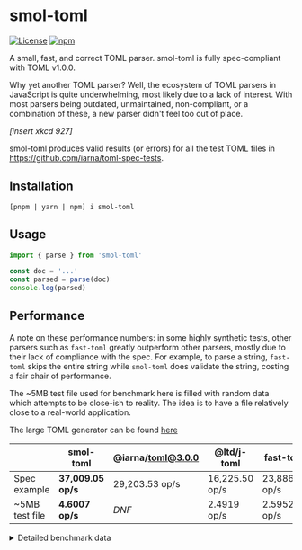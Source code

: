 # smol-toml
[![License](https://img.shields.io/github/license/squirrelchat/smol-toml.svg?style=flat-square)](https://github.com/squirrelchat/smol-toml/blob/mistress/LICENSE)
[![npm](https://img.shields.io/npm/v/smol-toml?style=flat-square)](https://npm.im/smol-toml)

A small, fast, and correct TOML parser. smol-toml is fully spec-compliant with TOML v1.0.0.

Why yet another TOML parser? Well, the ecosystem of TOML parsers in JavaScript is quite underwhelming, most likely due
to a lack of interest. With most parsers being outdated, unmaintained, non-compliant, or a combination of these, a new
parser didn't feel too out of place.

*[insert xkcd 927]*

smol-toml produces valid results (or errors) for all the test TOML files in https://github.com/iarna/toml-spec-tests.

## Installation
```
[pnpm | yarn | npm] i smol-toml
```

## Usage
```js
import { parse } from 'smol-toml'

const doc = '...'
const parsed = parse(doc)
console.log(parsed)
```

## Performance
A note on these performance numbers: in some highly synthetic tests, other parsers such as `fast-toml` greatly
outperform other parsers, mostly due to their lack of compliance with the spec. For example, to parse a string,
`fast-toml` skips the entire string while `smol-toml` does validate the string, costing a fair chair of performance.

The ~5MB test file used for benchmark here is filled with random data which attempts to be close-ish to reality. The
idea is to have a file relatively close to a real-world application.

The large TOML generator can be found [here](https://gist.github.com/cyyynthia/e77c744cb6494dabe37d0182506526b9)

|                | smol-toml           | @iarna/toml@3.0.0 | @ltd/j-toml    | fast-toml      |
|----------------|---------------------|-------------------|----------------|----------------|
| Spec example   | **37,009.05 op/s**  | 29,203.53 op/s    | 16,225.50 op/s | 23,886.25 op/s |
| ~5MB test file | **4.6007 op/s**     | *DNF*             | 2.4919 op/s    | 2.5952 op/s    |

<details>
<summary>Detailed benchmark data</summary>

Tests ran using Vitest v0.31.0 on commit bd69ffb52920ee6f2843356dff3325fc2e868821

CPU: Intel Core i7 7700K (4.2GHz)

```
✓ bench/parse.bench.ts (7) 17780ms
   ✓ TOML spec example (4) 17778ms
     name                hz     min     max    mean     p75     p99    p995    p999     rme  samples
   · smol-toml    37,009.05  0.0231  4.1194  0.0270  0.0260  0.0445  0.0500  0.0622  ±2.88%    18505   fastest
   · @iarna/toml  29,203.53  0.0308  2.1478  0.0342  0.0325  0.0687  0.0714  0.2747  ±1.08%    14602
   · @ltd/j-toml  16,225.50  0.0519  2.8481  0.0616  0.0545  0.1015  0.1193  1.9987  ±3.20%     8113   slowest
   · fast-toml    23,886.25  0.0366  1.7331  0.0419  0.0391  0.0758  0.0818  1.1500  ±1.84%    11944
   ✓ 5MB of TOML (all structures) (3) 17268ms
     name             hz     min     max    mean     p75     p99    p995    p999     rme  samples
   · smol-toml    4.6007  208.19  238.94  217.36  229.56  238.94  238.94  238.94  ±4.10%       10   fastest
   · @ltd/j-toml  2.4919  379.85  428.13  401.31  416.64  428.13  428.13  428.13  ±2.82%       10   slowest
   · fast-toml    2.5952  375.28  416.15  385.33  393.15  416.15  416.15  416.15  ±2.60%       10
```
</details>
